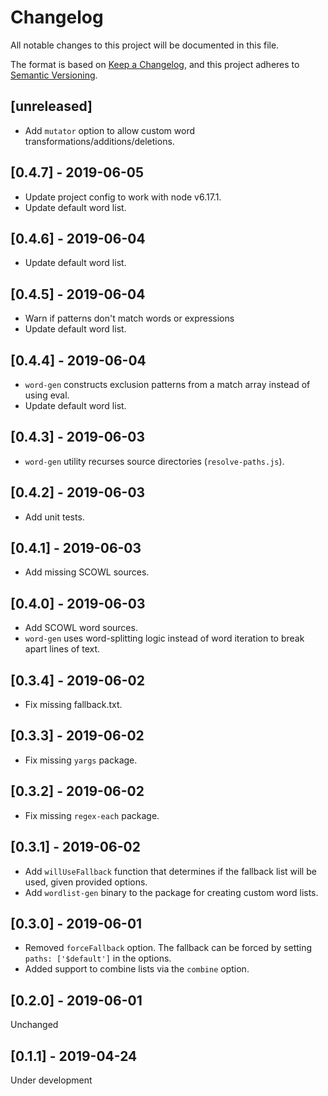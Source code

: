# Changelog
All notable changes to this project will be documented in this file.

The format is based on [Keep a Changelog](https://keepachangelog.com/en/1.0.0/),
and this project adheres to [Semantic Versioning](https://semver.org/spec/v2.0.0.html).

## [unreleased]
- Add `mutator` option to allow custom word transformations/additions/deletions.

## [0.4.7] - 2019-06-05
- Update project config to work with node v6.17.1.
- Update default word list.

## [0.4.6] - 2019-06-04
- Update default word list.

## [0.4.5] - 2019-06-04
- Warn if patterns don't match words or expressions
- Update default word list.

## [0.4.4] - 2019-06-04
- `word-gen` constructs exclusion patterns from a match array instead of using eval.
- Update default word list.

## [0.4.3] - 2019-06-03
- `word-gen` utility recurses source directories (`resolve-paths.js`).

## [0.4.2] - 2019-06-03
- Add unit tests.

## [0.4.1] - 2019-06-03
- Add missing SCOWL sources.

## [0.4.0] - 2019-06-03
- Add SCOWL word sources.
- `word-gen` uses word-splitting logic instead of word iteration to break apart lines of text.

## [0.3.4] - 2019-06-02
- Fix missing fallback.txt.

## [0.3.3] - 2019-06-02
- Fix missing `yargs` package.

## [0.3.2] - 2019-06-02
- Fix missing `regex-each` package.

## [0.3.1] - 2019-06-02
- Add `willUseFallback` function that determines if the fallback list will be used, given provided options.
- Add `wordlist-gen` binary to the package for creating custom word lists.

## [0.3.0] - 2019-06-01
- Removed `forceFallback` option. The fallback can be forced by setting `paths: ['$default']` in the options.
- Added support to combine lists via the `combine` option.

## [0.2.0] - 2019-06-01
Unchanged

## [0.1.1] - 2019-04-24
Under development
